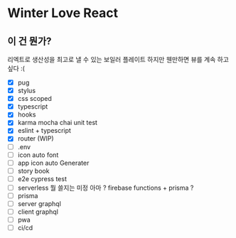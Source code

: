 # Winter Love React

## 이 건 뭔가? 
리엑트로 생산성을 최고로 낼 수 있는 보일러 플레이트
하지만 웬만하면 뷰를 계속 하고 싶다 :( 


- [x] pug
- [x] stylus
- [x] css scoped
- [x] typescript
- [x] hooks
- [x] karma mocha chai unit test
- [x] eslint + typescript
- [x] router (WIP)
- [ ] .env
- [ ] icon auto font
- [ ] app icon auto Generater
- [ ] story book
- [ ] e2e cypress test
- [ ] serverless 뭘 쓸지는 미정 아마 ? firebase functions + prisma ?
- [ ] prisma 
- [ ] server graphql
- [ ] client graphql
- [ ] pwa
- [ ] ci/cd
